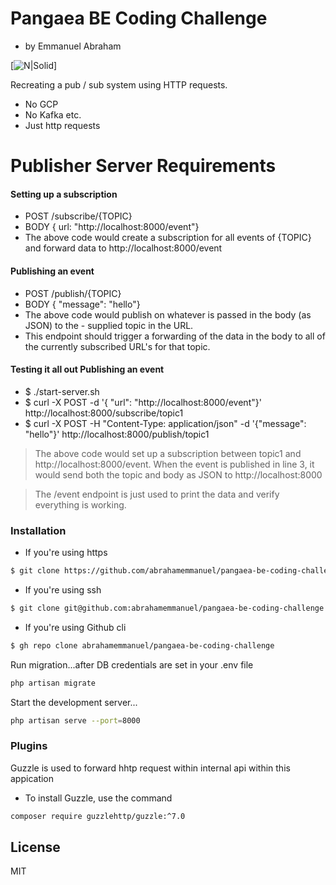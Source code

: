 # Pangaea BE Coding Challenge
* by Emmanuel Abraham

[![N|Solid](https://www.zetamindgroup.com/signature/Emmanuel.jpg)]



Recreating a pub / sub system using HTTP requests.

  - No GCP
  - No Kafka etc.
  - Just http requests

# Publisher Server Requirements
#### Setting up a subscription

- POST /subscribe/{TOPIC}
- BODY { url: "http://localhost:8000/event"}
- The above code would create a subscription for all events of {TOPIC} and forward data to http://localhost:8000/event



#### Publishing an event
- POST /publish/{TOPIC}
- BODY { "message": "hello"}
- The above code would publish on whatever is passed in the body (as JSON) to the - supplied topic in the URL. 
- This endpoint should trigger a forwarding of the data in the body to all of the currently subscribed URL's for that topic.




#### Testing it all out Publishing an event

- $ ./start-server.sh
- $ curl -X POST -d '{ "url": "http://localhost:8000/event"}' http://localhost:8000/subscribe/topic1
- $ curl -X POST -H "Content-Type: application/json" -d '{"message": "hello"}' http://localhost:8000/publish/topic1
                
>The above code would set up a subscription between topic1 and http://localhost:8000/event. When the event is published in line 3, it would send both the topic and body as JSON to http://localhost:8000

>The /event endpoint is just used to print the data and verify everything is working.



### Installation

* If you're using https
```sh
$ git clone https://github.com/abrahamemmanuel/pangaea-be-coding-challenge.git
```

* If you're using ssh
```sh
$ git clone git@github.com:abrahamemmanuel/pangaea-be-coding-challenge.git
```

* If you're using Github cli
```sh
$ gh repo clone abrahamemmanuel/pangaea-be-coding-challenge
```

Run migration...after DB credentials are set in your .env file
```sh
php artisan migrate
```

Start the development server...
```sh
php artisan serve --port=8000
```

### Plugins

Guzzle is used to forward hhtp request within internal api within this appication

* To install Guzzle, use the command
```sh
composer require guzzlehttp/guzzle:^7.0
```
License
----
MIT



